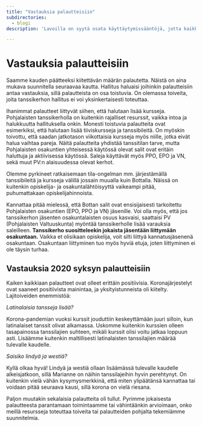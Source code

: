 ```yaml
---
title: "Vastauksia palautteisiin"
subdirectories:
  - blogi
description: 'Lavoilla on syytä osata käyttäytymissääntöjä, jotta kaikki voivat viihtyä.'

---
```


# Vastauksia palautteisiin

Saamme kauden päätteeksi kiitettävän määrän palautetta. Näistä on aina mukava suunnitella seuraavaa kautta. Hallitus haluaisi joihinkin palautteisiin antaa vastauksia, sillä palautteista on osa toistuvia. On olemassa toiveita, joita tanssikerhon hallitus ei voi yksinkertaisesti toteuttaa.

Ihanimmat palautteet liittyvät siihen, että halutaan lisää kursseja. Pohjalaisten tanssikerholla on kuitenkin rajalliset resurssit, vaikka intoa ja halukkuutta hallituksella onkin. Monesti toistuvia palautteita ovat esimerkiksi, että halutaan lisää tiiviskursseja ja tanssibileitä. On myöskin toivottu, että saadan jatkotason viikottaisia kursseja myös niille, jotka eivät halua vaihtaa pareja. Näitä palautteita yhdistää tanssitilan tarve, mutta Pohjalaisten osakuntien yhteisessä käytössä olevat salit ovat eritäin haluttuja ja aktiivisessa käytössä. Saleja käyttävät myös PPO, EPO ja VN, sekä muut PV:n alaisuudessa olevat kerhot.

Olemme pyrkineet ratkaisemaan tila-ongelman mm. järjestämällä tanssibileitä ja kursseja välillä jossain muualla kuin Bottalla. Näissä on kuitenkin opiskelija- ja osakuntalähtöisyyttä vaikeampi pitää, puhumattakaan opiskelijahinnoista.

Kannattaa pitää mielessä, että Bottan salit ovat ensisijaisesti tarkoitettu Pohjalaisten osakuntien (EPO, PPO ja VN) jäsenille. Voi olla myös, että jos tanssikerhon jäsenten osakuntalaisten osuus kasvaisi, saattaisi PV (Pohjalaisten Valtuuskunta) myöntää tanssikerholle lisää varauksia saleilleen. **Tanssikerho suositteleekin jokaista jäsentään liittymään osakuntaan.** Vaikka et olisikaan opiskelija, voit silti liittyä kannatusjäsenenä osakuntaan. Osakuntaan liittyminen tuo myös hyviä etuja, joten liittyminen ei ole täysin turhaa.

## Vastauksia 2020 syksyn palautteisiin

Kaiken kaikkiaan palautteet ovat olleet erittäin positiivisia. Koronajärjestelyt ovat saaneet positiivista mainintaa, ja yksityistunneista oli kiitelty. Lajitoiveiden enemmistöä:

*Latinalaisia tansseja lisää?*

Korona-pandemian vuoksi kurssit jouduttiin keskeyttämään juuri silloin, kun latinalaiset tanssit olivat alkamassa. Uskomme kuitenkin kurssien olleen tasapainossa tanssilajien suhteen, mikäli kurssit olisi voitu jatkaa loppuun asti. Lisäämme kuitenkin maltillisesti latinalaisten tanssilajien määrää tulevalle kaudelle.

*Saisiko lindyä ja westiä?*

Kyllä olkaa hyvä! Lindyä ja westiä ollaan lisäämässä tulevalle kaudelle alkeisjatkoon, sillä Marianne on näihin tanssilajeihin hyvin perehtynyt. On kuitenkin vielä vähän kysymysmerkkinä, että miten ylipäätänsä kannattaa tai voidaan pitää seuraava kausi, sillä korona on vielä riesana.

Paljon muutakin sekalaisia palautteita oli tullut. Pyrimme jokaisesta palautteesta parantamaan toimintaamme tai vähintäänkin arvioimaan, onko meillä resursseja toteuttaa toiveita tai palautteiden pohjalta tekemiämme suunnitelmia.

